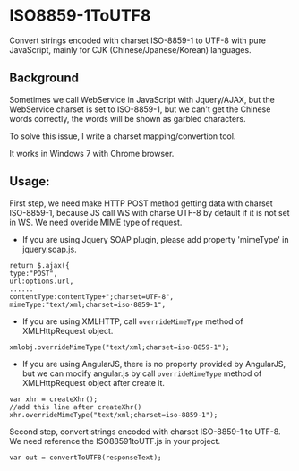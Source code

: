 # ISO8859-1ToUTF8
Convert strings encoded with charset ISO-8859-1 to UTF-8 with pure JavaScript, mainly for CJK (Chinese/Jpanese/Korean) languages.

## Background
Sometimes we call WebService in JavaScript with Jquery/AJAX, but the WebService charset is set to ISO-8859-1, but we can't get the Chinese words correctly, the words will be shown as garbled characters.

To solve this issue, I write a charset mapping/convertion tool.

It works in Windows 7 with Chrome browser.

## Usage:
First step, we need make HTTP POST method getting data with charset ISO-8859-1, because JS call WS with charse UTF-8 by default if it is not set in WS. We need overide MIME type of request.

* If you are using Jquery SOAP plugin, please add property 'mimeType' in jquery.soap.js. 
```
return $.ajax({
type:"POST",
url:options.url,
......
contentType:contentType+";charset=UTF-8",
mimeType:"text/xml;charset=iso-8859-1",
```

* If you are using XMLHTTP, call `overrideMimeType` method of XMLHttpRequest object.
```
xmlobj.overrideMimeType("text/xml;charset=iso-8859-1");
```

* If you are using AngularJS, there is no property provided by AngularJS, but we can modify angular.js by call `overrideMimeType` method of XMLHttpRequest object after create it.
```
var xhr = createXhr();
//add this line after createXhr()
xhr.overrideMimeType("text/xml;charset=iso-8859-1");
```

Second step, convert strings encoded with charset ISO-8859-1 to UTF-8. We need reference the ISO88591toUTF.js in your project.
```
var out = convertToUTF8(responseText);
```

